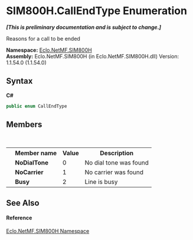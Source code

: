 # SIM800H.CallEndType Enumeration
 _**\[This is preliminary documentation and is subject to change.\]**_

Reasons for a call to be ended

**Namespace:**&nbsp;<a href="N_Eclo_NetMF_SIM800H">Eclo.NetMF.SIM800H</a><br />**Assembly:**&nbsp;Eclo.NetMF.SIM800H (in Eclo.NetMF.SIM800H.dll) Version: 1.1.54.0 (1.1.54.0)

## Syntax

**C#**<br />
``` C#
public enum CallEndType
```


## Members
&nbsp;<table><tr><th></th><th>Member name</th><th>Value</th><th>Description</th></tr><tr><td /><td target="F:Eclo.NetMF.SIM800H.SIM800H.CallEndType.NoDialTone">**NoDialTone**</td><td>0</td><td>No dial tone was found</td></tr><tr><td /><td target="F:Eclo.NetMF.SIM800H.SIM800H.CallEndType.NoCarrier">**NoCarrier**</td><td>1</td><td>No carrier was found</td></tr><tr><td /><td target="F:Eclo.NetMF.SIM800H.SIM800H.CallEndType.Busy">**Busy**</td><td>2</td><td>Line is busy</td></tr></table>

## See Also


#### Reference
<a href="N_Eclo_NetMF_SIM800H">Eclo.NetMF.SIM800H Namespace</a><br />